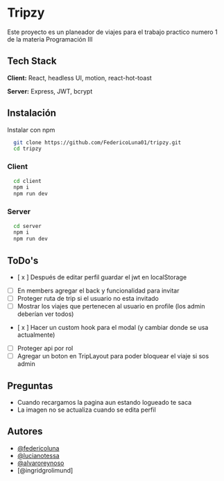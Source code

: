 # Tripzy

Este proyecto es un planeador de viajes para el trabajo practico numero 1 de la materia Programación III

## Tech Stack

**Client:** React, headless UI, motion, react-hot-toast

**Server:** Express, JWT, bcrypt

## Instalación

Instalar con npm

```bash
  git clone https://github.com/FedericoLuna01/tripzy.git
  cd tripzy
```

### Client

```bash
  cd client
  npm i
  npm run dev
```

### Server

```bash
  cd server
  npm i
  npm run dev
```

## ToDo's

- [ x ] Después de editar perfil guardar el jwt en localStorage
- [ ] En members agregar el back y funcionalidad para invitar
- [ ] Proteger ruta de trip si el usuario no esta invitado
- [ ] Mostrar los viajes que pertenecen al usuario en profile (los admin deberían ver todos)
- [ x ] Hacer un custom hook para el modal (y cambiar donde se usa actualmente)
- [ ] Proteger api por rol
- [ ] Agregar un boton en TripLayout para poder bloquear el viaje si sos admin

## Preguntas

- Cuando recargamos la pagina aun estando logueado te saca
- La imagen no se actualiza cuando se edita perfil

## Autores

- [@federicoluna](https://www.github.com/federicoluna01)
- [@lucianotessa](https://www.github.com/LucianoTessa)
- [@alvaroreynoso](https://www.github.com/AlvaroReynoso)
- [@ingridgrolimund]
